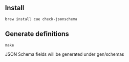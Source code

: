 
## Install

```shell
brew install cue check-jsonschema
```


## Generate definitions

```shell
make
```

JSON Schema fields will be generated under gen/schemas
